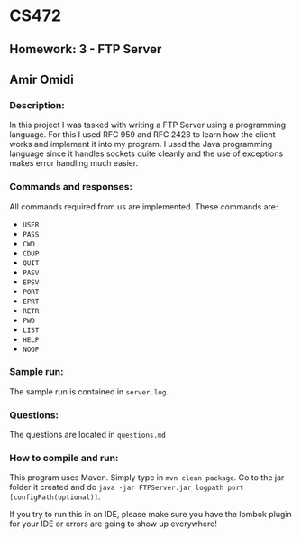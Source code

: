 # CS472
## Homework: 3 - FTP Server
## Amir Omidi

### Description:
In this project I was tasked with writing a FTP Server using a programming language. For this I used RFC 959 and RFC 2428 to learn how the client works and implement it into my program. I used the Java programming language since it handles sockets quite cleanly and the use of exceptions makes error handling much easier.

### Commands and responses:
All commands required from us are implemented. These commands are:

- `USER`
- `PASS`
- `CWD`
- `CDUP`
- `QUIT`
- `PASV`
- `EPSV`
- `PORT`
- `EPRT`
- `RETR`
- `PWD`
- `LIST`
- `HELP`
- `NOOP`

### Sample run:
The sample run is contained in `server.log`.

### Questions:
The questions are located in `questions.md`

### How to compile and run:
This program uses Maven. Simply type in `mvn clean package`. Go to the jar folder it created and do `java -jar FTPServer.jar logpath port [configPath(optional)]`.

If you try to run this in an IDE, please make sure you have the lombok plugin for your IDE or errors are going to show up everywhere!